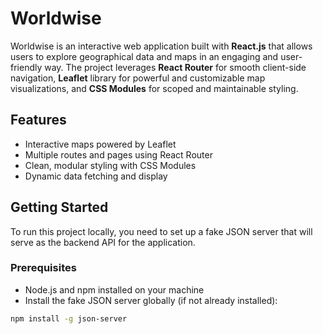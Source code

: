 # Worldwise

Worldwise is an interactive web application built with **React.js** that allows users to explore geographical data and maps in an engaging and user-friendly way. The project leverages **React Router** for smooth client-side navigation, **Leaflet** library for powerful and customizable map visualizations, and **CSS Modules** for scoped and maintainable styling.

## Features

- Interactive maps powered by Leaflet
- Multiple routes and pages using React Router
- Clean, modular styling with CSS Modules
- Dynamic data fetching and display

## Getting Started

To run this project locally, you need to set up a fake JSON server that will serve as the backend API for the application.

### Prerequisites

- Node.js and npm installed on your machine
- Install the fake JSON server globally (if not already installed):

```bash
npm install -g json-server



